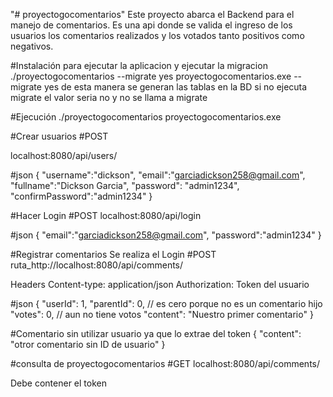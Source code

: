 "# proyectogocomentarios"
Este proyecto abarca el Backend para el manejo de comentarios. Es una api  donde se valida el ingreso de  los usuarios los comentarios realizados y los votados tanto positivos como negativos.

#Instalación
para ejecutar la aplicacion y ejecutar la migracion
./proyectogocomentarios --migrate yes
proyectogocomentarios.exe --migrate yes
de esta manera se generan las tablas en la BD
si no ejecuta migrate el valor seria no y no se llama a migrate

#Ejecución
./proyectogocomentarios
proyectogocomentarios.exe


#Crear usuarios
#POST

localhost:8080/api/users/

#json
{
"username":"dickson",
"email":"garciadickson258@gmail.com",
"fullname":"Dickson Garcia",
"password": "admin1234",
"confirmPassword":"admin1234"
}

#Hacer Login
#POST
localhost:8080/api/login

#json
{
"email":"garciadickson258@gmail.com",
"password":"admin1234"
}

#Registrar comentarios
Se realiza el Login
#POST
ruta_http://localhost:8080/api/comments/

Headers
Content-type: application/json
Authorization: Token del usuario

#json
{
	"userId": 1,
	"parentId": 0, // es cero porque no es un comentario hijo
	"votes": 0,  // aun no tiene votos
	"content": "Nuestro primer comentario"
}

#Comentario sin utilizar usuario ya que lo extrae del token 
{
	"content": "otror comentario sin ID de usuario"
}

#consulta de proyectogocomentarios
#GET
localhost:8080/api/comments/

Debe contener el token
